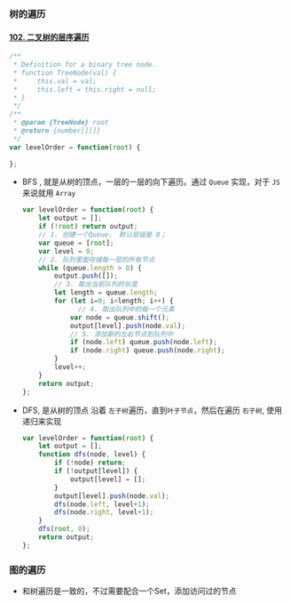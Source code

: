 ### 树的遍历

#### [102. 二叉树的层序遍历](https://leetcode-cn.com/problems/binary-tree-level-order-traversal/)

```js
/**
 * Definition for a binary tree node.
 * function TreeNode(val) {
 *     this.val = val;
 *     this.left = this.right = null;
 * }
 */
/**
 * @param {TreeNode} root
 * @return {number[][]}
 */
var levelOrder = function(root) {
    
};
```



- BFS , 就是从树的顶点，一层的一层的向下遍历。通过 `Queue` 实现，对于 `JS` 来说就用 `Array`

  ```js
  var levelOrder = function(root) {
      let output = [];
      if (!root) return output;
      // 1. 创建一个Queue， 默认层级是 0；
      var queue = [root];
      var level = 0;
      // 2. 队列里面存储每一层的所有节点
      while (queue.length > 0) {
          output.push([]);
          // 3. 取出当前队列的长度
          let length = queue.length;
          for (let i=0; i<length; i++) {
            	// 4. 取出队列中的每一个元素
              var node = queue.shift();
              output[level].push(node.val);
              // 5. 添加新的左右节点到队列中
              if (node.left) queue.push(node.left);
              if (node.right) queue.push(node.right);
          }
          level++;
      }
      return output;
  };
  ```

- DFS, 是从树的顶点 沿着 `左子树`遍历，直到`叶子节点`，然后在遍历 `右子树`, 使用递归来实现

  ```js
  var levelOrder = function(root) {
      let output = [];
      function dfs(node, level) {
          if (!node) return;
          if (!output[level]) {
              output[level] = [];
          }
          output[level].push(node.val);
          dfs(node.left, level+1);
          dfs(node.right, level+1);
      }
      dfs(root, 0);
      return output;
  };
  ```

### 图的遍历

- 和树遍历是一致的，不过需要配合一个Set，添加访问过的节点

  

